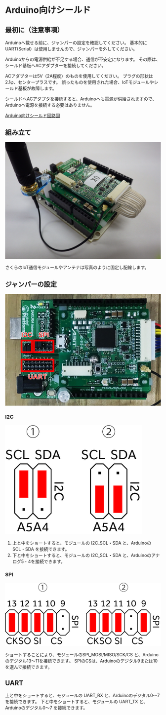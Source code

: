 # Arduino向けシールド

## 最初に（注意事項）

Arduinoへ載せる前に、ジャンパーの設定を確認してください。
基本的にUART(Serial）は使用しませんので、ジャンパーを外してください。

Arduinoからの電源供給が不足する場合、通信が不安定になります。
その際は、シールド基板へACアダプターを接続してください。

ACアダプターは5V（2A程度）のものを使用してください。
プラグの形状は2.1φ、センタープラスです。
誤ったものを使用された場合、IoTモジュールやシールド基板が故障します。

シールドへACアダプタを接続すると、Arduinoへも電源が供給されますので、
Arduinoへ電源を接続する必要はありません。

[Arduino向けシールド回路図](./shield_schematic.pdf)

## 組み立て

![シールド完成図](../imgs/shield/shield.jpg)

さくらのIoT通信モジュールやアンテナは写真のように固定し配線します。


## ジャンパーの設定

![ジャンパー配置](../imgs/shield/jumper.jpg)


### I2C

![I2Cジャンパー](../imgs/shield/jumper_i2c.png)

1. 上と中をショートすると、モジュールの I2C_SCL・SDA と、ArduinoのSCL・SDA を接続できます。
2. 下と中をショートすると、モジュールの I2C_SCL・SDA と、Arduinoのアナログ5・4を接続できます。


### SPI

![SPIジャンパー](../imgs/shield/jumper_spi.png)

ショートすることにより、モジュールのSPI_MOSI/MISO/SCK/CS と、Arduinoのデジタル13～11を接続できます。
SPIのCSは、Arduinoのデジタル9または10を選んで接続できます。

## UART

上と中をショートすると、モジュールの UART_RX と、Arduinoのデジタル0～7 を接続できます。
下と中をショートすると、モジュールの UART_TX と、Arduinoのデジタル0～7 を接続できます。
